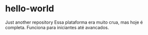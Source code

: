 # hello-world
Just another repository
Essa plataforma era muito crua, mas hoje é completa. Funciona para iniciantes até avancados.

